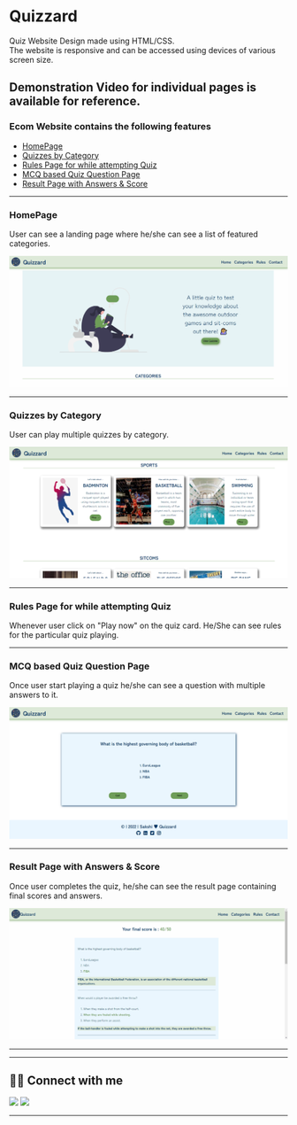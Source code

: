 # Quizzard


Quiz Website Design made using HTML/CSS.<br/>
The website is responsive and can be accessed using devices of various screen size.

Demonstration Video for individual pages is available for reference.
---



### Ecom Website contains the following features

- [HomePage](#homepage)
- [Quizzes by Category](#quizzesbyCategory)
- [Rules Page for while attempting Quiz](#rulesPage)
- [MCQ based Quiz Question Page](#question)
- [Result Page with Answers & Score](#result)

---

### HomePage

User can see a landing page where he/she can see a list of featured categories.


![home-gif](https://github.com/sakshi006/Quizzard/blob/development/assets/example-gifs/homw.gif)


---

### Quizzes by Category

User can play multiple quizzes by category.


![categories-gif](https://github.com/sakshi006/Quizzard/blob/development/assets/Screenshot%20(556).png)

---

### Rules Page for while attempting Quiz


Whenever user click on "Play now" on the quiz card. He/She can see rules for the particular quiz  playing.


---

### MCQ based Quiz Question Page

Once user start playing a quiz he/she can see a question with multiple answers to it.


![question-gif](https://github.com/sakshi006/Quizzard/blob/development/assets/Screenshot%20(558).png)



---

### Result Page with Answers & Score

Once user completes the quiz, he/she can see the result page containing final scores and answers.


![result-gif](https://github.com/sakshi006/Quizzard/blob/development/assets/example-gifs/resulg.gif)

---




---

## 👨‍💻 Connect with me

<a href="https://twitter.com/Sakshiii6_"><img src="https://img.shields.io/badge/Twitter-1DA1F2?style=for-the-badge&logo=twitter&logoColor=white"/></a>
<a href="https://www.linkedin.com/in/sakshi-kumar-789649172/"><img src="https://img.shields.io/badge/LinkedIn-0077B5?style=for-the-badge&logo=linkedin&logoColor=white"/></a>

---
